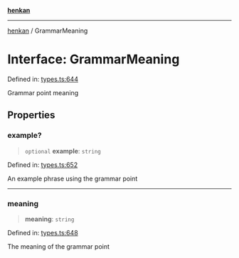 [**henkan**](../README.md)

***

[henkan](../README.md) / GrammarMeaning

# Interface: GrammarMeaning

Defined in: [types.ts:644](https://github.com/Ronokof/Henkan/blob/207e0013c3766c7ef3adabde09be5f84497f2607/src/types.ts#L644)

Grammar point meaning

## Properties

### example?

> `optional` **example**: `string`

Defined in: [types.ts:652](https://github.com/Ronokof/Henkan/blob/207e0013c3766c7ef3adabde09be5f84497f2607/src/types.ts#L652)

An example phrase using the grammar point

***

### meaning

> **meaning**: `string`

Defined in: [types.ts:648](https://github.com/Ronokof/Henkan/blob/207e0013c3766c7ef3adabde09be5f84497f2607/src/types.ts#L648)

The meaning of the grammar point
